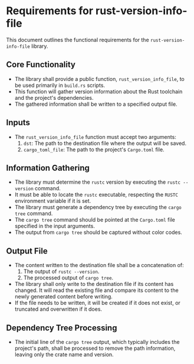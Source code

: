 # Requirements for rust-version-info-file

This document outlines the functional requirements for the `rust-version-info-file` library.

## Core Functionality

- The library shall provide a public function, `rust_version_info_file`, to be used primarily in `build.rs` scripts.
- This function will gather version information about the Rust toolchain and the project's dependencies.
- The gathered information shall be written to a specified output file.

## Inputs

- The `rust_version_info_file` function must accept two arguments:
    1.  `dst`: The path to the destination file where the output will be saved.
    2.  `cargo_toml_file`: The path to the project's `Cargo.toml` file.

## Information Gathering

- The library must determine the `rustc` version by executing the `rustc --version` command.
- It must be able to locate the `rustc` executable, respecting the `RUSTC` environment variable if it is set.
- The library must generate a dependency tree by executing the `cargo tree` command.
- The `cargo tree` command should be pointed at the `Cargo.toml` file specified in the input arguments.
- The output from `cargo tree` should be captured without color codes.

## Output File

- The content written to the destination file shall be a concatenation of:
    1.  The output of `rustc --version`.
    2.  The processed output of `cargo tree`.
- The library shall only write to the destination file if its content has changed. It will read the existing file and compare its content to the newly generated content before writing.
- If the file needs to be written, it will be created if it does not exist, or truncated and overwritten if it does.

## Dependency Tree Processing

- The initial line of the `cargo tree` output, which typically includes the project's path, shall be processed to remove the path information, leaving only the crate name and version.
